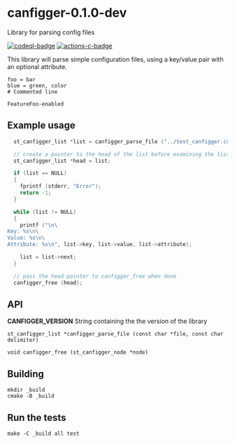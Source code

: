 # canfigger-0.1.0-dev

Library for parsing config files

[![codeql-badge]][codeql-url]
[![actions-c-badge]][actions-c-url]

[codeql-badge]: https://github.com/andy5995/canfigger/workflows/CodeQL/badge.svg
[codeql-url]: https://github.com/andy5995/canfigger/actions?query=workflow%3ACodeQL
[actions-c-badge]: https://github.com/andy5995/canfigger/actions/workflows/c-cpp.yml/badge.svg
[actions-c-url]: https://github.com/andy5995/canfigger/actions/workflows/c-cpp.yml

This library will parse simple configuration files, using a key/value
pair with an optional attribute.

```
foo = bar
blue = green, color
# Commented line

FeatureFoo-enabled
```

## Example usage

```c
  st_canfigger_list *list = canfigger_parse_file ("../test_canfigger.conf", ',');

  // create a pointer to the head of the list before examining the list.
  st_canfigger_list *head = list;

  if (list == NULL)
  {
    fprintf (stderr, "Error");
    return -1;
  }

  while (list != NULL)
  {
    printf ("\n\
Key: %s\n\
Value: %s\n\
Attribute: %s\n", list->key, list->value, list->attribute);

    list = list->next;
  }

  // pass the head pointer to canfigger_free when done
  canfigger_free (head);
```

## API

**CANFIGGER_VERSION** String containing the the version of the library

`st_canfigger_list *canfigger_parse_file (const char *file, const char delimiter)`

`void canfigger_free (st_canfigger_node *node)`

## Building

```
mkdir _build
cmake -B _build
```

## Run the tests

```
make -C _build all test
```
